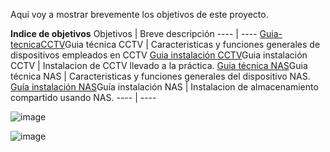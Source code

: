 Aqui voy a mostrar brevemente los objetivos de este proyecto.

**Indice de objetivos**
Objetivos | Breve descripción 
---- | ----
[Guia-tecnicaCCTV](Guia_técnicaCCTV.md)Guia técnica CCTV | Caracteristicas y funciones generales de dispositivos empleados en CCTV 
[Guia instalación CCTV](Guia_instalaciónCCTV.md)Guia instalación CCTV | Instalacion de CCTV llevado a la práctica.
[Guia técnica NAS](Guia_técnicaNAS.md)Guia técnica NAS | Caracteristicas y funciones generales del dispositivo NAS.
[Guía instalación NAS](Guía_instalaciónNAS.md)Guía instalación NAS | Instalacion de almacenamiento compartido usando NAS.
---- | ----

![image](https://github.com/RafaelNunezVazquez/ProyectoFCT/assets/91255999/f4da35b9-5f55-4779-ad87-4cb62e03b6c7)

![image](https://github.com/RafaelNunezVazquez/ProyectoFCT/assets/91255999/7112effe-6531-4d3d-b678-17c297ed2f5e)



